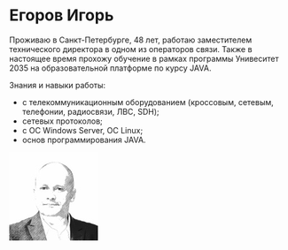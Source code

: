 # Егоров Игорь
Проживаю в Санкт-Петербурге, 48 лет, работаю заместителем технического директора в одном из операторов связи.
Также в настоящее время прохожу обучение в рамках программы Унивеситет 2035 на образовательной платформе по курсу JAVA.

Знания и навыки работы:
  * с телекоммуникационным оборудованием (кроссовым, сетевым, телефонии, радиосвязи, ЛВС, SDH);
  *  сетевых  протоколов;
  *  с ОС Windows  Server, ОС Linux;
  * основ программирования JAVA.
  
  ![foto](img\foto.jpg)

  
  